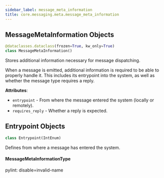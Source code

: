 ```yaml
---
sidebar_label: message_meta_information
title: core.messaging.meta.message_meta_information
---
```


## MessageMetaInformation Objects

```python
@dataclasses.dataclass(frozen=True, kw_only=True)
class MessageMetaInformation()
```

Stores additional information necessary for message dispatching.

When a message is emitted, additional information is required to be able to properly handle it.
This includes its entrypoint into the system, as well as whether the message type requires a reply.

**Attributes**:

- `entrypoint` - From where the message entered the system (locally or remotely).
- `requires_reply` - Whether a reply is expected.

## Entrypoint Objects

```python
class Entrypoint(IntEnum)
```

Defines from where a message has entered the system.

#### MessageMetaInformationType

pylint: disable=invalid-name

